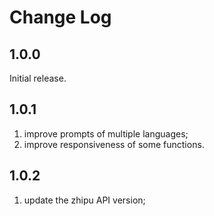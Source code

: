 # Change Log
## 1.0.0
Initial release.

## 1.0.1
1. improve prompts of multiple languages;
2. improve responsiveness of some functions.

## 1.0.2
1. update the zhipu API version;